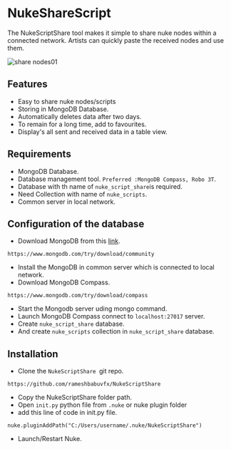 # NukeShareScript

The NukeScriptShare tool makes it simple to share nuke nodes within a connected network. Artists can quickly paste the received nodes and use them.

![share nodes01](https://user-images.githubusercontent.com/73053972/147654988-c0b58a32-71be-4bc0-bda2-18d0694679f6.png)

## Features

* Easy to share nuke nodes/scripts
* Storing in MongoDB Database.
* Automatically deletes data after two days.
* To remain for a long time, add to favourites.
* Display's all sent and received data in a table view.

## Requirements

* MongoDB Database.
* Database management tool.
  `Preferred :MongoDB Compass, Robo 3T`.
* Database with th name of `nuke_script_share`is required.
* Need Collection with name of `nuke_scripts`.
* Common server in local network.

## Configuration of the database

* Download MongoDB from this [link](https://www.mongodb.com/try/download/community).

```
https://www.mongodb.com/try/download/community
```

* Install the MongoDB in common server which is connected to local network.
* Download MongoDB Compass.

```
https://www.mongodb.com/try/download/compass
```

* Start the Mongodb server uding mongo command.
* Launch MongoDB Compass connect to `localhost:27017` server.
* Create `nuke_script_share` database.
* And create `nuke_scripts` collection in `nuke_script_share` database.

## Installation

* Clone the `NukeScriptShare `git repo.

```
https://github.com/rameshbabuvfx/NukeScriptShare
```

* Copy the NukeScriptShare folder path.
* Open `init.py` python file from `.nuke` or nuke plugin folder
* add this line of code in init.py file.

```
nuke.pluginAddPath("C:/Users/username/.nuke/NukeScriptShare")
```

* Launch/Restart Nuke.
  

